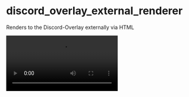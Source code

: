 # discord_overlay_external_renderer
Renders to the Discord-Overlay externally via HTML

![](https://i.gyazo.com/7bab2d732cd955ee8c3b38769a9376ee.mp4)
